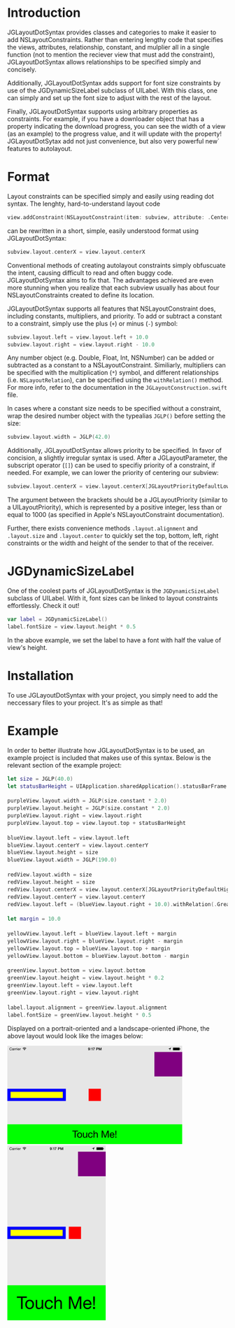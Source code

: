Introduction
=================

JGLayoutDotSyntax provides classes and categories to make it easier to add NSLayoutConstraints. Rather than entering lengthy code that specifies the views, attributes, relationship, constant, and mulplier all in a single function (not to mention the reciever view that must add the constraint), JGLayoutDotSyntax allows relationships to be specified simply and concisely.

Additionally, JGLayoutDotSyntax adds support for font size constraints by use of the JGDynamicSizeLabel subclass of UILabel. With this class, one can simply and set up the font size to adjust with the rest of the layout.

Finally, JGLayoutDotSyntax supports using arbitrary properties as constraints. For example, if you have a downloader object that has a property indicating the download progress, you can see the width of a view (as an example) to the progress value, and it will update with the property! JGLayoutDotSytax add not just convenience, but also very powerful new` features to autolayout.

Format
=================

Layout constraints can be specified simply and easily using reading dot syntax. The lenghty, hard-to-understand layout code

```swift
view.addConstraint(NSLayoutConstraint(item: subview, attribute: .CenterX, relatedBy: .Equal, toItem: self, attribute: .CenterX, multiplier: 1.0, constant: 0.0))
```

can be rewritten in a short, simple, easily understood format using JGLayoutDotSyntax:

```swift
subview.layout.centerX = view.layout.centerX
```


Conventional methods of creating autolayout constraints simply obfuscuate the intent, causing difficult to read and often buggy code. JGLayoutDotSyntax aims to fix that. The advantages achieved are even more stunning when you realize that each subview usually has about four NSLayoutConstraints created to define its location.

JGLayoutDotSyntax supports all features that NSLayoutConstraint does, including constants, multipliers, and priority. To add or subtract a constant to a constraint, simply use the plus (`+`) or minus (`-`) symbol:

```swift
subview.layout.left = view.layout.left + 10.0
subview.layout.right = view.layout.right - 10.0
```

Any number object (e.g. Double, Float, Int, NSNumber) can be added or subtracted as a constant to a NSLayoutConstraint. Similiarly, multipliers can be specified with the multiplication (`*`) symbol, and different relationships (i.e. `NSLayoutRelation`), can be specified using the `withRelation()` method. For more info, refer to the documentation in the `JGLayoutConstruction.swift` file.

In cases where a constant size needs to be specified without a constraint, wrap the desired number object with the typealias `JGLP()` before setting the size:

```swift
subview.layout.width = JGLP(42.0)
```

Additionally, JGLayoutDotSyntax allows priority to be specified. In favor of concision, a slightly irregular syntax is used. After a JGLayoutParameter, the subscript operator (`[]`) can be used to specifiy priority of a constraint, if needed. For example, we can lower the priority of centering our subview:

```swift
subview.layout.centerX = view.layout.centerX[JGLayoutPriorityDefaultLow]
```

The argument between the brackets should be a JGLayoutPriority (similar to a UILayoutPriority), which is represented by a positive integer, less than or equal to 1000 (as specified in Apple's NSLayoutConstraint documentation).

Further, there exists convenience methods `.layout.alignment` and `.layout.size` and `.layout.center` to quickly set the top, bottom, left, right constraints or the width and height of the sender to that of the receiver.

JGDynamicSizeLabel
=================

One of the coolest parts of JGLayoutDotSyntax is the `JGDynamicSizeLabel` subclass of UILabel. With it, font sizes can be linked to layout constraints effortlessly. Check it out!

```swift
var label = JGDynamicSizeLabel()
label.fontSize = view.layout.height * 0.5
```

In the above example, we set the label to have a font with half the value of view's height.

Installation
=================

To use JGLayoutDotSyntax with your project, you simply need to add the neccessary files to your project. It's as simple as that!

Example
=================

In order to better illustrate how JGLayoutDotSyntax is to be used, an example project is included that makes use of this syntax. Below is the relevant section of the example project:

```swift
let size = JGLP(40.0)
let statusBarHeight = UIApplication.sharedApplication().statusBarFrame.size.height

purpleView.layout.width = JGLP(size.constant * 2.0)
purpleView.layout.height = JGLP(size.constant * 2.0)
purpleView.layout.right = view.layout.right
purpleView.layout.top = view.layout.top + statusBarHeight

blueView.layout.left = view.layout.left
blueView.layout.centerY = view.layout.centerY
blueView.layout.height = size
blueView.layout.width = JGLP(190.0)

redView.layout.width = size
redView.layout.height = size
redView.layout.centerX = view.layout.centerX[JGLayoutPriorityDefaultHigh]
redView.layout.centerY = view.layout.centerY
redView.layout.left = (blueView.layout.right + 10.0).withRelation(.GreaterThanOrEqual)

let margin = 10.0

yellowView.layout.left = blueView.layout.left + margin
yellowView.layout.right = blueView.layout.right - margin
yellowView.layout.top = blueView.layout.top + margin
yellowView.layout.bottom = blueView.layout.bottom - margin

greenView.layout.bottom = view.layout.bottom
greenView.layout.height = view.layout.height * 0.2
greenView.layout.left = view.layout.left
greenView.layout.right = view.layout.right

label.layout.alignment = greenView.layout.alignment
label.fontSize = greenView.layout.height * 0.5
```

Displayed on a portrait-oriented and a landscape-oriented iPhone, the above layout would look like the images below:

![](https://github.com/JadenGeller/JGLayoutDotSyntax/blob/master/example_layout_portrait.png?raw=true)    
![](https://github.com/JadenGeller/JGLayoutDotSyntax/blob/master/example_layout_landscape.png?raw=true)
